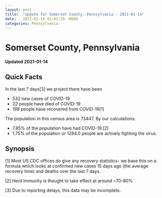 ```yaml
---
layout: post
title:  "Update for Somerset County, Pennsylvania - 2021-01-14"
date:   2021-01-14 01:01:29 -0600
categories: Pennsylvania
---
```


# Somerset County, Pennsylvania
#### Updated 2021-01-14

## Quick Facts

In the last 7 days[3] we project there have been
- *532* new cases of COVID-19
- *22* people have died of COVID-19
- *198* people have recovered from COVID-19[1]

The population in this census area is 73447. By our calculations:
- 7.85% of the population have had COVID-19.[2]
- 1.75% of the population or 1284.0 people are actively fighting the virus.

## Synopsis




[1] Most US CDC offices do give any recovery statistics- we base this on a formula which looks at confirmed new cases
15 days ago (the average recovery time) and deaths over the last 7 days.

[2] Herd Immunity is thought to take effect at around ~70-80%

[3] Due to reporting delays, this data may be incomplete.
 
    